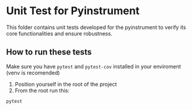 # Unit Test for Pyinstrument

This folder contains unit tests developed for the pyinstrument to verify its core functionalities and ensure robustness.

## How to run these tests
Make sure you have ```pytest``` and ```pytest-cov``` installed in your enviroment (venv is recomended)
1. Position yourself in the root of the project
2. From the root run this:

```
pytest
```
